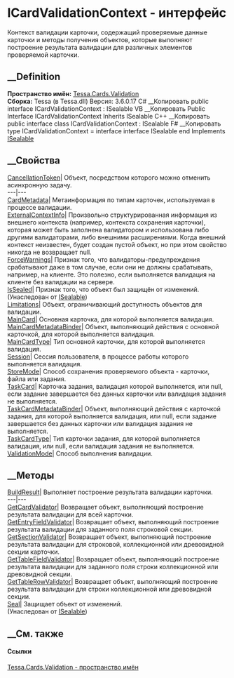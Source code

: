 # ICardValidationContext - интерфейс
Контекст валидации карточки, содержащий проверяемые данные карточки и методы
получения объектов, которые выполняют построение результата валидации для
различных элементов проверяемой карточки.
## __Definition
 **Пространство имён:** [Tessa.Cards.Validation](N_Tessa_Cards_Validation.htm)  
 **Сборка:** Tessa (в Tessa.dll) Версия: 3.6.0.17
C# __Копировать
     public interface ICardValidationContext : ISealable
VB __Копировать
     Public Interface ICardValidationContext
    	Inherits ISealable
C++ __Копировать
     public interface class ICardValidationContext : ISealable
F# __Копировать
     type ICardValidationContext = 
        interface
            interface ISealable
        end
Implements
    [ISealable](T_Tessa_Platform_ISealable.htm)
##  __Свойства
[CancellationToken](P_Tessa_Cards_Validation_ICardValidationContext_CancellationToken.htm)|
Объект, посредством которого можно отменить асинхронную задачу.  
---|---  
[CardMetadata](P_Tessa_Cards_Validation_ICardValidationContext_CardMetadata.htm)|
Метаинформация по типам карточек, используемая в процессе валидации.  
[ExternalContextInfo](P_Tessa_Cards_Validation_ICardValidationContext_ExternalContextInfo.htm)|
Произвольно структурированная информация из внешнего контекста (например,
контекста сохранения карточки), которая может быть заполнена валидатором и
использована либо другими валидаторами, либо внешними расширениями. Когда
внешний контекст неизвестен, будет создан пустой объект, но при этом свойство
никогда не возвращает null.  
[ForceWarnings](P_Tessa_Cards_Validation_ICardValidationContext_ForceWarnings.htm)|
Признак того, что валидаторы-предупреждения срабатывают даже в том случае,
если они не должны срабатывать, например, на клиенте. Это полезно, если
выполняется валидация на клиенте без валидации на сервере.  
[IsSealed](P_Tessa_Platform_ISealable_IsSealed.htm)| Признак того, что объект
был защищён от изменений.  
(Унаследован от [ISealable](T_Tessa_Platform_ISealable.htm))  
[Limitations](P_Tessa_Cards_Validation_ICardValidationContext_Limitations.htm)|
Объект, ограничивающий доступность объектов для валидации.  
[MainCard](P_Tessa_Cards_Validation_ICardValidationContext_MainCard.htm)|
Основная карточка, для которой выполняется валидация.  
[MainCardMetadataBinder](P_Tessa_Cards_Validation_ICardValidationContext_MainCardMetadataBinder.htm)|
Объект, выполняющий действия с основной карточкой, для которой выполняется
валидация.  
[MainCardType](P_Tessa_Cards_Validation_ICardValidationContext_MainCardType.htm)|
Тип основной карточки, для которой выполняется валидация.  
[Session](P_Tessa_Cards_Validation_ICardValidationContext_Session.htm)| Сессия
пользователя, в процессе работы которого выполняется валидация.  
[StoreMode](P_Tessa_Cards_Validation_ICardValidationContext_StoreMode.htm)|
Способ сохранения проверяемого объекта - карточки, файла или задания.  
[TaskCard](P_Tessa_Cards_Validation_ICardValidationContext_TaskCard.htm)|
Карточка задания, валидация которой выполняется, или null, если задание
завершается без данных карточки или валидация задания не выполняется.  
[TaskCardMetadataBinder](P_Tessa_Cards_Validation_ICardValidationContext_TaskCardMetadataBinder.htm)|
Объект, выполняющий действия с карточкой задания, для которой выполняется
валидация, или null, если задание завершается без данных карточки или
валидация задания не выполняется.  
[TaskCardType](P_Tessa_Cards_Validation_ICardValidationContext_TaskCardType.htm)|
Тип карточки задания, для которой выполняется валидация, или null, если
валидация задания не выполняется.  
[ValidationMode](P_Tessa_Cards_Validation_ICardValidationContext_ValidationMode.htm)|
Способ выполнения валидации.  
##  __Методы
[BuildResult](M_Tessa_Cards_Validation_ICardValidationContext_BuildResult.htm)|
Выполняет построение результата валидации карточки.  
---|---  
[GetCardValidator](M_Tessa_Cards_Validation_ICardValidationContext_GetCardValidator.htm)|
Возвращает объект, выполняющий построение результата валидации для всей
карточки.  
[GetEntryFieldValidator](M_Tessa_Cards_Validation_ICardValidationContext_GetEntryFieldValidator.htm)|
Возвращает объект, выполняющий построение результата валидации для заданного
поля строковой секции.  
[GetSectionValidator](M_Tessa_Cards_Validation_ICardValidationContext_GetSectionValidator.htm)|
Возвращает объект, выполняющий построение результата валидации для строковой,
коллекционной или древовидной секции карточки.  
[GetTableFieldValidator](M_Tessa_Cards_Validation_ICardValidationContext_GetTableFieldValidator.htm)|
Возвращает объект, выполняющий построение результата валидации для заданного
поля строки коллекционной или древовидной секции.  
[GetTableRowValidator](M_Tessa_Cards_Validation_ICardValidationContext_GetTableRowValidator.htm)|
Возвращает объект, выполняющий построение результата валидации для строки
коллекционной или древовидной секции.  
[Seal](M_Tessa_Platform_ISealable_Seal.htm)| Защищает объект от изменений.  
(Унаследован от [ISealable](T_Tessa_Platform_ISealable.htm))  
##  __См. также
#### Ссылки
[Tessa.Cards.Validation - пространство имён](N_Tessa_Cards_Validation.htm)

